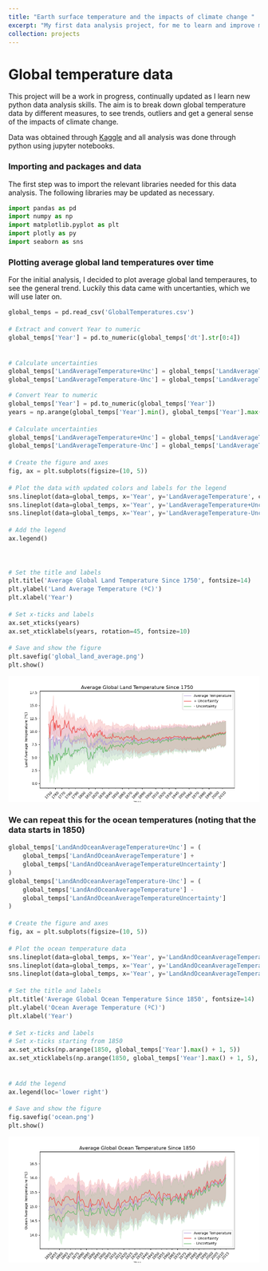 ```yaml
---
title: "Earth surface temperature and the impacts of climate change "
excerpt: "My first data analysis project, for me to learn and improve my skills. In this project I look at global temperature data and use different methods of plottng, to see trends.  <br/><img src='/images/projects/global_temps/global_land_average.png'>"
collection: projects
---
```


# Global temperature data

This project will be a work in progress, continually updated as I learn new python data analysis skills. The aim is to break down global temperature data by different measures, to see trends, outliers and get a general sense of the impacts of climate change.

Data was obtained through [Kaggle](https://www.kaggle.com/datasets/berkeleyearth/climate-change-earth-surface-temperature-data?resource=download) and all analysis was done through python using jupyter notebooks.







### Importing and packages and data

The first step was to import the relevant libraries needed for this data analysis. The following libraries may be updated as necessary.




```python
import pandas as pd
import numpy as np
import matplotlib.pyplot as plt
import plotly as py
import seaborn as sns
```

### Plotting average global land temperatures over time

For the initial analysis, I decided to plot average global land temperaures, to see the general trend. Luckily this data came with uncertanties, which we will use later on.


```python
global_temps = pd.read_csv('GlobalTemperatures.csv')

# Extract and convert Year to numeric
global_temps['Year'] = pd.to_numeric(global_temps['dt'].str[0:4])


# Calculate uncertainties
global_temps['LandAverageTemperature+Unc'] = global_temps['LandAverageTemperature'] + global_temps['LandAverageTemperatureUncertainty']
global_temps['LandAverageTemperature-Unc'] = global_temps['LandAverageTemperature'] - global_temps['LandAverageTemperatureUncertainty']


```


```python
# Convert Year to numeric
global_temps['Year'] = pd.to_numeric(global_temps['Year'])
years = np.arange(global_temps['Year'].min(), global_temps['Year'].max() + 1, 10)

# Calculate uncertainties
global_temps['LandAverageTemperature+Unc'] = global_temps['LandAverageTemperature'] + global_temps['LandAverageTemperatureUncertainty']
global_temps['LandAverageTemperature-Unc'] = global_temps['LandAverageTemperature'] - global_temps['LandAverageTemperatureUncertainty']

# Create the figure and axes
fig, ax = plt.subplots(figsize=(10, 5))

# Plot the data with updated colors and labels for the legend
sns.lineplot(data=global_temps, x='Year', y='LandAverageTemperature', color='#B39DDB', ax=ax, label='Average Temperature')  # Soft Purple
sns.lineplot(data=global_temps, x='Year', y='LandAverageTemperature+Unc', color='#EF5350', ax=ax, label='+ Uncertainty')  # Soft Red
sns.lineplot(data=global_temps, x='Year', y='LandAverageTemperature-Unc', color='#66BB6A', ax=ax, label='- Uncertainty')  # Green

# Add the legend
ax.legend()



# Set the title and labels
plt.title('Average Global Land Temperature Since 1750', fontsize=14)
plt.ylabel('Land Average Temperature (ºC)')
plt.xlabel('Year')

# Set x-ticks and labels
ax.set_xticks(years)
ax.set_xticklabels(years, rotation=45, fontsize=10)

# Save and show the figure
plt.savefig('global_land_average.png')
plt.show()

```


    
![png](/images/projects/global_temps/global_land_average.png)
    


### We can repeat this for the ocean temperatures (noting that the data starts in 1850)


```python
global_temps['LandAndOceanAverageTemperature+Unc'] = (
    global_temps['LandAndOceanAverageTemperature'] +
    global_temps['LandAndOceanAverageTemperatureUncertainty']
)
global_temps['LandAndOceanAverageTemperature-Unc'] = (
    global_temps['LandAndOceanAverageTemperature'] -
    global_temps['LandAndOceanAverageTemperatureUncertainty']
)

# Create the figure and axes
fig, ax = plt.subplots(figsize=(10, 5))

# Plot the ocean temperature data
sns.lineplot(data=global_temps, x='Year', y='LandAndOceanAverageTemperature', color='#B39DDB', ax=ax, label='Average Temperature')  
sns.lineplot(data=global_temps, x='Year', y='LandAndOceanAverageTemperature+Unc', color='#EF5350', ax=ax, label='+ Uncertainty')  
sns.lineplot(data=global_temps, x='Year', y='LandAndOceanAverageTemperature-Unc', color='#66BB6A', ax=ax, label='- Uncertainty')  

# Set the title and labels
plt.title('Average Global Ocean Temperature Since 1850', fontsize=14)
plt.ylabel('Ocean Average Temperature (ºC)')
plt.xlabel('Year')

# Set x-ticks and labels
# Set x-ticks starting from 1850
ax.set_xticks(np.arange(1850, global_temps['Year'].max() + 1, 5))
ax.set_xticklabels(np.arange(1850, global_temps['Year'].max() + 1, 5), rotation=45, fontsize=10)


# Add the legend
ax.legend(loc='lower right')

# Save and show the figure
fig.savefig('ocean.png')
plt.show()

```


    
![png](/images/projects/global_temps/global_ocean_average.png)
    


